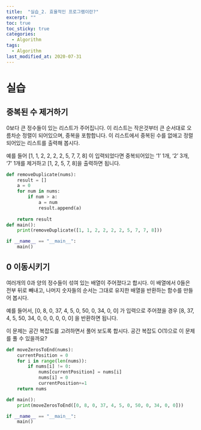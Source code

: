 ```yaml
---
title:  "실습_2. 효율적인 프로그램이란?"
excerpt: ""
toc: true
toc_sticky: true
categories:
  - Algorithm
tags:
  - Algorithm
last_modified_at: 2020-07-31
---
```


# 실습

## 중복된 수 제거하기

0보다 큰 정수들이 있는 리스트가 주어집니다. 이 리스트는 작은것부터 큰 순서대로 오름차순 정렬이 되어있으며, 중복을 포함합니다. 이 리스트에서 중복된 수를 없애고 정렬되어있는 리스트를 출력해 봅시다.
  
예를 들어 [1, 1, 2, 2, 2, 2, 5, 7, 7, 8] 이 입력되었다면 중복되어있는 ‘1’ 1개, ‘2’ 3개, ‘7’ 1개를 제거하고 [1, 2, 5, 7, 8]을 출력하면 됩니다.

```python
def removeDuplicate(nums):
    result = []
    a = 0
    for num in nums:
        if num > a:
            a = num
            result.append(a)
    
    return result
def main():
    print(removeDuplicate([1, 1, 2, 2, 2, 2, 5, 7, 7, 8]))

if __name__ == "__main__":
    main()
```    

## 0 이동시키기

여러개의 0과 양의 정수들이 섞여 있는 배열이 주어졌다고 합시다. 이 배열에서 0들은 전부 뒤로 빼내고, 나머지 숫자들의 순서는 그대로 유지한 배열을 반환하는 함수를 만들어 봅시다.
  
예를 들어서, [0, 8, 0, 37, 4, 5, 0, 50, 0, 34, 0, 0] 가 입력으로 주어졌을 경우 [8, 37, 4, 5, 50, 34, 0, 0, 0, 0, 0, 0] 을 반환하면 됩니다.
  
이 문제는 공간 복잡도를 고려하면서 풀어 보도록 합시다. 공간 복잡도 O(1)으로 이 문제를 풀 수 있을까요?

```python
def moveZerosToEnd(nums):
    currentPosition = 0
    for i in range(len(nums)):
        if nums[i] != 0:
            nums[currentPosition] = nums[i]
            nums[i] = 0
            currentPosition+=1
    return nums

def main():
    print(moveZerosToEnd([0, 8, 0, 37, 4, 5, 0, 50, 0, 34, 0, 0]))

if __name__ == "__main__":
    main()
```
